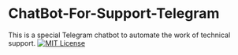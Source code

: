 # ChatBot-For-Support-Telegram
This is a special Telegram chatbot to automate the work of technical support.
[![MIT License](http://img.shields.io/badge/license-MIT-yellow.svg?style=flat)](https://github.com/zhmpng/ChatBot-For-Support-Telegram/blob/main/LICENSE)
